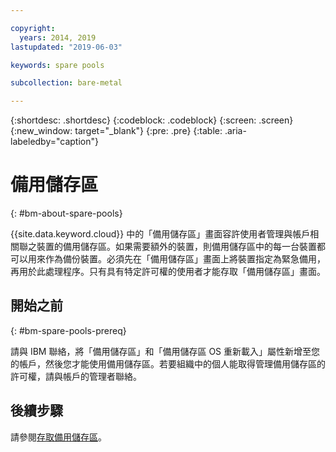 ```yaml
---

copyright:
  years: 2014, 2019
lastupdated: "2019-06-03"

keywords: spare pools

subcollection: bare-metal

---
```


{:shortdesc: .shortdesc}
{:codeblock: .codeblock}
{:screen: .screen}
{:new_window: target="_blank"}
{:pre: .pre}
{:table: .aria-labeledby="caption"}


# 備用儲存區
{: #bm-about-spare-pools}

{{site.data.keyword.cloud}} 中的「備用儲存區」畫面容許使用者管理與帳戶相關聯之裝置的備用儲存區。如果需要額外的裝置，則備用儲存區中的每一台裝置都可以用來作為備份裝置。必須先在「備用儲存區」畫面上將裝置指定為緊急備用，再用於此處理程序。只有具有特定許可權的使用者才能存取「備用儲存區」畫面。

## 開始之前
{: #bm-spare-pools-prereq}

請與 IBM 聯絡，將「備用儲存區」和「備用儲存區 OS 重新載入」屬性新增至您的帳戶，然後您才能使用備用儲存區。若要組織中的個人能取得管理備用儲存區的許可權，請與帳戶的管理者聯絡。

## 後續步驟
請參閱[存取備用儲存區](/docs/bare-metal?topic=bare-metal-access-spare-pools)。

